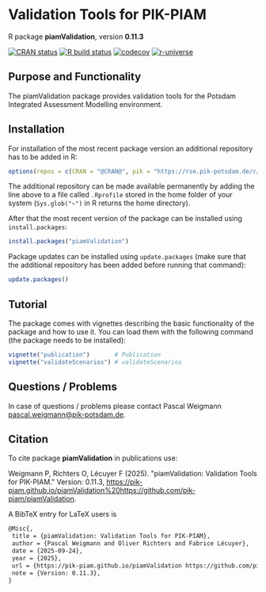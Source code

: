 # Validation Tools for PIK-PIAM

R package **piamValidation**, version **0.11.3**

[![CRAN status](https://www.r-pkg.org/badges/version/piamValidation)](https://cran.r-project.org/package=piamValidation) [![R build status](https://github.com/pik-piam/piamValidation/workflows/check/badge.svg)](https://github.com/pik-piam/piamValidation/actions) [![codecov](https://codecov.io/gh/pik-piam/piamValidation/branch/master/graph/badge.svg)](https://app.codecov.io/gh/pik-piam/piamValidation) [![r-universe](https://pik-piam.r-universe.dev/badges/piamValidation)](https://pik-piam.r-universe.dev/builds)

## Purpose and Functionality

The piamValidation package provides validation tools for the Potsdam Integrated Assessment Modelling environment.


## Installation

For installation of the most recent package version an additional repository has to be added in R:

```r
options(repos = c(CRAN = "@CRAN@", pik = "https://rse.pik-potsdam.de/r/packages"))
```
The additional repository can be made available permanently by adding the line above to a file called `.Rprofile` stored in the home folder of your system (`Sys.glob("~")` in R returns the home directory).

After that the most recent version of the package can be installed using `install.packages`:

```r 
install.packages("piamValidation")
```

Package updates can be installed using `update.packages` (make sure that the additional repository has been added before running that command):

```r 
update.packages()
```

## Tutorial

The package comes with vignettes describing the basic functionality of the package and how to use it. You can load them with the following command (the package needs to be installed):

```r
vignette("publication")       # Publication
vignette("validateScenarios") # validateScenarios
```

## Questions / Problems

In case of questions / problems please contact Pascal Weigmann <pascal.weigmann@pik-potsdam.de>.

## Citation

To cite package **piamValidation** in publications use:

Weigmann P, Richters O, Lécuyer F (2025). "piamValidation: Validation Tools for PIK-PIAM." Version: 0.11.3, <https://pik-piam.github.io/piamValidation%20https://github.com/pik-piam/piamValidation>.

A BibTeX entry for LaTeX users is

 ```latex
@Misc{,
  title = {piamValidation: Validation Tools for PIK-PIAM},
  author = {Pascal Weigmann and Oliver Richters and Fabrice Lécuyer},
  date = {2025-09-24},
  year = {2025},
  url = {https://pik-piam.github.io/piamValidation https://github.com/pik-piam/piamValidation},
  note = {Version: 0.11.3},
}
```
